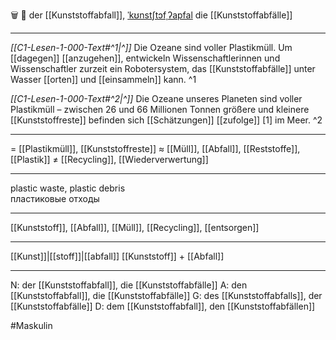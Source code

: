 🗑️ 🔵 der [[Kunststoffabfall]], [ˈkʊnstʃtɔfˌʔapfal](https://youglish.com/pronounce/Kunststoffabfall/german)
die [[Kunststoffabfälle]]

---
*[[C1-Lesen-1-000-Text#^1|^]]* Die Ozeane sind voller Plastikmüll. Um [[dagegen]] [[anzugehen]], entwickeln Wissenschaftlerinnen und Wissenschaftler zurzeit ein Robotersystem, das [[Kunststoffabfälle]] unter Wasser [[orten]] und [[einsammeln]] kann. ^1


*[[C1-Lesen-1-000-Text#^2|^]]* Die Ozeane unseres Planeten sind voller Plastikmüll – zwischen 26 und 66 Millionen Tonnen größere und kleinere [[Kunststoffreste]] befinden sich [[Schätzungen]] [[zufolge]] [1] im Meer. ^2



---
= [[Plastikmüll]], [[Kunststoffreste]]
≈ [[Müll]], [[Abfall]], [[Reststoffe]], [[Plastik]]
≠ [[Recycling]], [[Wiederverwertung]]

---
plastic waste, plastic debris  
пластиковые отходы

---
[[Kunststoff]], [[Abfall]], [[Müll]], [[Recycling]], [[entsorgen]]

---
[[Kunst]]|[[stoff]]|[[abfall]]
[[Kunststoff]] + [[Abfall]]


---
N: der [[Kunststoffabfall]], die [[Kunststoffabfälle]]
A: den [[Kunststoffabfall]], die [[Kunststoffabfälle]]
G: des [[Kunststoffabfalls]], der [[Kunststoffabfälle]]
D: dem [[Kunststoffabfall]], den [[Kunststoffabfällen]]


#Maskulin 